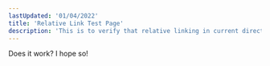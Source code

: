 ```yaml
---
lastUpdated: '01/04/2022'
title: 'Relative Link Test Page'
description: 'This is to verify that relative linking in current directory works as expected'
---
```


Does it work? I hope so!
